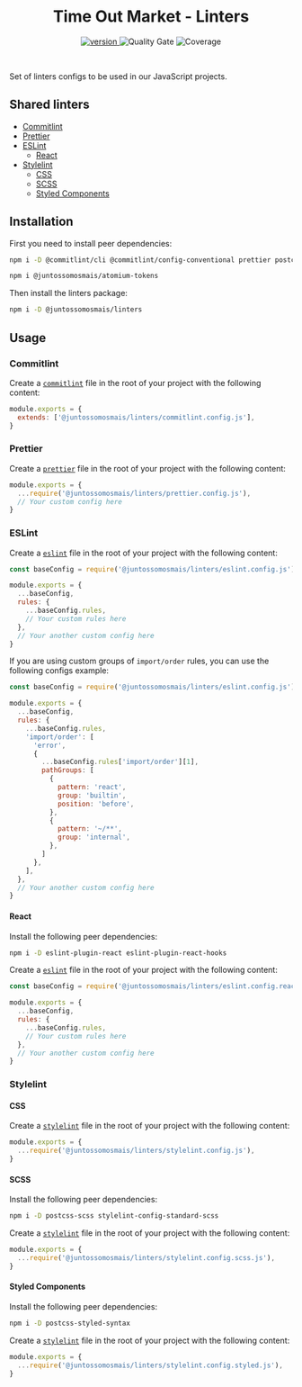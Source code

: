 <div align="center">
  <h1>Time Out Market - Linters</h1>
  <p>
    <a href="https://github.com/juntossomosmais/time-out-market/releases">
      <img src="https://img.shields.io/github/package-json/v/juntossomosmais/time-out-market?filename=packages%2Flinters%2Fpackage.json" alt="version">
    </a>
    <img
      alt="Quality Gate"
      src="https://sonarcloud.io/api/project_badges/measure?project=juntossomosmais_time-out-market-linters&metric=alert_status&token=c9d6442485c01c9643b62d84f45a1491dd0d21b1"
    />
    <img
      alt="Coverage"
      src="https://sonarcloud.io/api/project_badges/measure?project=juntossomosmais_time-out-market-linters&metric=coverage&token=c9d6442485c01c9643b62d84f45a1491dd0d21b1"
    />
  </p>
  <br />
</div>


Set of linters configs to be used in our JavaScript projects.

## Shared linters

<!-- TOC -->
- [Commitlint](#commitlint)
- [Prettier](#prettier)
- [ESLint](#eslint)
  - [React](#react)
- [Stylelint](#stylelint)
  - [CSS](#css)
  - [SCSS](#scss)
  - [Styled Components](#styled-components)
<!-- /TOC -->

## Installation

First you need to install peer dependencies:

```bash
npm i -D @commitlint/cli @commitlint/config-conventional prettier postcss stylelint stylelint-config-recommended stylelint-order eslint eslint-import-resolver-typescript eslint-import-resolver-babel-plugin-root-import eslint-plugin-import eslint-plugin-sonarjs @typescript-eslint/eslint-plugin @typescript-eslint/parser

npm i @juntossomosmais/atomium-tokens
```

Then install the linters package:

```bash
npm i -D @juntossomosmais/linters
```

## Usage

### Commitlint

Create a [`commitlint`](https://commitlint.js.org/) file in the root of your project with the following content:

```js
module.exports = {
  extends: ['@juntossomosmais/linters/commitlint.config.js'],
}
```

### Prettier

Create a [`prettier`](https://prettier.io/) file in the root of your project with the following content:

```js
module.exports = {
  ...require('@juntossomosmais/linters/prettier.config.js'),
  // Your custom config here
}
```

### ESLint

Create a [`eslint`](https://eslint.org/) file in the root of your project with the following content:

```js
const baseConfig = require('@juntossomosmais/linters/eslint.config.js')

module.exports = {
  ...baseConfig,
  rules: {
    ...baseConfig.rules,
    // Your custom rules here
  },
  // Your another custom config here
}
```

If you are using custom groups of `import/order` rules, you can use the following configs example:

```js
const baseConfig = require('@juntossomosmais/linters/eslint.config.js')

module.exports = {
  ...baseConfig,
  rules: {
    ...baseConfig.rules,
    'import/order': [
      'error',
      {
        ...baseConfig.rules['import/order'][1],
        pathGroups: [
          {
            pattern: 'react',
            group: 'builtin',
            position: 'before',
          },
          {
            pattern: '~/**',
            group: 'internal',
          },
        ]
      },
    ],
  },
  // Your another custom config here
}
```

#### React

Install the following peer dependencies:

```bash
npm i -D eslint-plugin-react eslint-plugin-react-hooks
```

Create a [`eslint`](https://eslint.org/) file in the root of your project with the following content:

```js
const baseConfig = require('@juntossomosmais/linters/eslint.config.react.js')

module.exports = {
  ...baseConfig,
  rules: {
    ...baseConfig.rules,
    // Your custom rules here
  },
  // Your another custom config here
}
```

### Stylelint

#### CSS

Create a [`stylelint`](https://stylelint.io/) file in the root of your project with the following content:

```js
module.exports = {
  ...require('@juntossomosmais/linters/stylelint.config.js'),
}
```

#### SCSS

Install the following peer dependencies:

```bash
npm i -D postcss-scss stylelint-config-standard-scss
```

Create a [`stylelint`](https://stylelint.io/) file in the root of your project with the following content:

```js
module.exports = {
  ...require('@juntossomosmais/linters/stylelint.config.scss.js'),
}
```

#### Styled Components

Install the following peer dependencies:

```bash
npm i -D postcss-styled-syntax
```

Create a [`stylelint`](https://stylelint.io/) file in the root of your project with the following content:

```js
module.exports = {
  ...require('@juntossomosmais/linters/stylelint.config.styled.js'),
}
```

